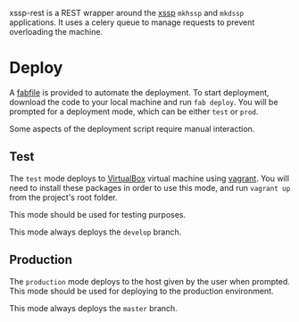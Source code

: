 xssp-rest is a REST wrapper around the [xssp][1] `mkhssp` and `mkdssp`
applications. It uses a celery queue to manage requests to prevent overloading
the machine.

# Deploy

A [fabfile][2] is provided to automate the deployment. To start deployment,
download the code to your local machine and run `fab deploy`. You will be
prompted for a deployment mode, which can be either `test` or `prod`.

Some aspects of the deployment script require manual interaction.

## Test

The `test` mode deploys to [VirtualBox][3] virtual machine using [vagrant][4].
You will need to install these packages in order to use this mode, and run
`vagrant up` from the project's root folder.

This mode should be used for testing purposes.

This mode always deploys the `develop` branch.

## Production

The `production` mode deploys to the host given by the user when prompted. This
mode should be used for deploying to the production environment.

This mode always deploys the `master` branch.

[1]: https://github.com/cmbi/xssp
[2]: http://www.fabfile.org/en/latest/
[3]: http://virtualbox.org/
[4]: http://www.vagrantup.com/
